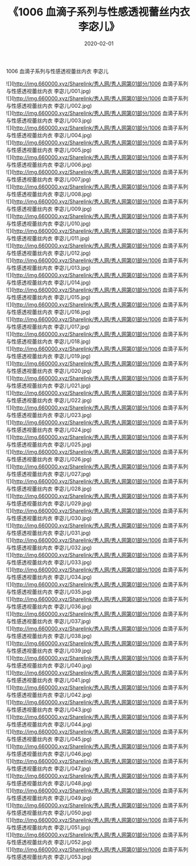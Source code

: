 ﻿---
layout: post
title:  《1006 血滴子系列与性感透视蕾丝内衣 李宓儿》
date:   2020-02-01
img: http://img.660000.xyz/Sharelink/秀人网/秀人网第01部分/1006 血滴子系列与性感透视蕾丝内衣 李宓儿/000.jpg
categories: [美女, 清纯, 唯美]
---

1006 血滴子系列与性感透视蕾丝内衣 李宓儿

  ![](http://img.660000.xyz/Sharelink/秀人网/秀人网第01部分/1006 血滴子系列与性感透视蕾丝内衣 李宓儿/001.jpg) <br> ![](http://img.660000.xyz/Sharelink/秀人网/秀人网第01部分/1006 血滴子系列与性感透视蕾丝内衣 李宓儿/002.jpg) <br> ![](http://img.660000.xyz/Sharelink/秀人网/秀人网第01部分/1006 血滴子系列与性感透视蕾丝内衣 李宓儿/003.jpg) <br> ![](http://img.660000.xyz/Sharelink/秀人网/秀人网第01部分/1006 血滴子系列与性感透视蕾丝内衣 李宓儿/004.jpg) <br> ![](http://img.660000.xyz/Sharelink/秀人网/秀人网第01部分/1006 血滴子系列与性感透视蕾丝内衣 李宓儿/005.jpg) <br> ![](http://img.660000.xyz/Sharelink/秀人网/秀人网第01部分/1006 血滴子系列与性感透视蕾丝内衣 李宓儿/006.jpg) <br> ![](http://img.660000.xyz/Sharelink/秀人网/秀人网第01部分/1006 血滴子系列与性感透视蕾丝内衣 李宓儿/007.jpg) <br> ![](http://img.660000.xyz/Sharelink/秀人网/秀人网第01部分/1006 血滴子系列与性感透视蕾丝内衣 李宓儿/008.jpg) <br> ![](http://img.660000.xyz/Sharelink/秀人网/秀人网第01部分/1006 血滴子系列与性感透视蕾丝内衣 李宓儿/009.jpg) <br> ![](http://img.660000.xyz/Sharelink/秀人网/秀人网第01部分/1006 血滴子系列与性感透视蕾丝内衣 李宓儿/010.jpg) <br> ![](http://img.660000.xyz/Sharelink/秀人网/秀人网第01部分/1006 血滴子系列与性感透视蕾丝内衣 李宓儿/011.jpg) <br> ![](http://img.660000.xyz/Sharelink/秀人网/秀人网第01部分/1006 血滴子系列与性感透视蕾丝内衣 李宓儿/012.jpg) <br> ![](http://img.660000.xyz/Sharelink/秀人网/秀人网第01部分/1006 血滴子系列与性感透视蕾丝内衣 李宓儿/013.jpg) <br> ![](http://img.660000.xyz/Sharelink/秀人网/秀人网第01部分/1006 血滴子系列与性感透视蕾丝内衣 李宓儿/014.jpg) <br> ![](http://img.660000.xyz/Sharelink/秀人网/秀人网第01部分/1006 血滴子系列与性感透视蕾丝内衣 李宓儿/015.jpg) <br> ![](http://img.660000.xyz/Sharelink/秀人网/秀人网第01部分/1006 血滴子系列与性感透视蕾丝内衣 李宓儿/016.jpg) <br> ![](http://img.660000.xyz/Sharelink/秀人网/秀人网第01部分/1006 血滴子系列与性感透视蕾丝内衣 李宓儿/017.jpg) <br> ![](http://img.660000.xyz/Sharelink/秀人网/秀人网第01部分/1006 血滴子系列与性感透视蕾丝内衣 李宓儿/018.jpg) <br> ![](http://img.660000.xyz/Sharelink/秀人网/秀人网第01部分/1006 血滴子系列与性感透视蕾丝内衣 李宓儿/019.jpg) <br> ![](http://img.660000.xyz/Sharelink/秀人网/秀人网第01部分/1006 血滴子系列与性感透视蕾丝内衣 李宓儿/020.jpg) <br> ![](http://img.660000.xyz/Sharelink/秀人网/秀人网第01部分/1006 血滴子系列与性感透视蕾丝内衣 李宓儿/021.jpg) <br> ![](http://img.660000.xyz/Sharelink/秀人网/秀人网第01部分/1006 血滴子系列与性感透视蕾丝内衣 李宓儿/022.jpg) <br> ![](http://img.660000.xyz/Sharelink/秀人网/秀人网第01部分/1006 血滴子系列与性感透视蕾丝内衣 李宓儿/023.jpg) <br> ![](http://img.660000.xyz/Sharelink/秀人网/秀人网第01部分/1006 血滴子系列与性感透视蕾丝内衣 李宓儿/024.jpg) <br> ![](http://img.660000.xyz/Sharelink/秀人网/秀人网第01部分/1006 血滴子系列与性感透视蕾丝内衣 李宓儿/025.jpg) <br> ![](http://img.660000.xyz/Sharelink/秀人网/秀人网第01部分/1006 血滴子系列与性感透视蕾丝内衣 李宓儿/026.jpg) <br> ![](http://img.660000.xyz/Sharelink/秀人网/秀人网第01部分/1006 血滴子系列与性感透视蕾丝内衣 李宓儿/027.jpg) <br> ![](http://img.660000.xyz/Sharelink/秀人网/秀人网第01部分/1006 血滴子系列与性感透视蕾丝内衣 李宓儿/028.jpg) <br> ![](http://img.660000.xyz/Sharelink/秀人网/秀人网第01部分/1006 血滴子系列与性感透视蕾丝内衣 李宓儿/029.jpg) <br> ![](http://img.660000.xyz/Sharelink/秀人网/秀人网第01部分/1006 血滴子系列与性感透视蕾丝内衣 李宓儿/030.jpg) <br> ![](http://img.660000.xyz/Sharelink/秀人网/秀人网第01部分/1006 血滴子系列与性感透视蕾丝内衣 李宓儿/031.jpg) <br> ![](http://img.660000.xyz/Sharelink/秀人网/秀人网第01部分/1006 血滴子系列与性感透视蕾丝内衣 李宓儿/032.jpg) <br> ![](http://img.660000.xyz/Sharelink/秀人网/秀人网第01部分/1006 血滴子系列与性感透视蕾丝内衣 李宓儿/033.jpg) <br> ![](http://img.660000.xyz/Sharelink/秀人网/秀人网第01部分/1006 血滴子系列与性感透视蕾丝内衣 李宓儿/034.jpg) <br> ![](http://img.660000.xyz/Sharelink/秀人网/秀人网第01部分/1006 血滴子系列与性感透视蕾丝内衣 李宓儿/035.jpg) <br> ![](http://img.660000.xyz/Sharelink/秀人网/秀人网第01部分/1006 血滴子系列与性感透视蕾丝内衣 李宓儿/036.jpg) <br> ![](http://img.660000.xyz/Sharelink/秀人网/秀人网第01部分/1006 血滴子系列与性感透视蕾丝内衣 李宓儿/037.jpg) <br> ![](http://img.660000.xyz/Sharelink/秀人网/秀人网第01部分/1006 血滴子系列与性感透视蕾丝内衣 李宓儿/038.jpg) <br> ![](http://img.660000.xyz/Sharelink/秀人网/秀人网第01部分/1006 血滴子系列与性感透视蕾丝内衣 李宓儿/039.jpg) <br> ![](http://img.660000.xyz/Sharelink/秀人网/秀人网第01部分/1006 血滴子系列与性感透视蕾丝内衣 李宓儿/040.jpg) <br> ![](http://img.660000.xyz/Sharelink/秀人网/秀人网第01部分/1006 血滴子系列与性感透视蕾丝内衣 李宓儿/041.jpg) <br> ![](http://img.660000.xyz/Sharelink/秀人网/秀人网第01部分/1006 血滴子系列与性感透视蕾丝内衣 李宓儿/042.jpg) <br> ![](http://img.660000.xyz/Sharelink/秀人网/秀人网第01部分/1006 血滴子系列与性感透视蕾丝内衣 李宓儿/043.jpg) <br> ![](http://img.660000.xyz/Sharelink/秀人网/秀人网第01部分/1006 血滴子系列与性感透视蕾丝内衣 李宓儿/044.jpg) <br> ![](http://img.660000.xyz/Sharelink/秀人网/秀人网第01部分/1006 血滴子系列与性感透视蕾丝内衣 李宓儿/045.jpg) <br> ![](http://img.660000.xyz/Sharelink/秀人网/秀人网第01部分/1006 血滴子系列与性感透视蕾丝内衣 李宓儿/046.jpg) <br> ![](http://img.660000.xyz/Sharelink/秀人网/秀人网第01部分/1006 血滴子系列与性感透视蕾丝内衣 李宓儿/047.jpg) <br> ![](http://img.660000.xyz/Sharelink/秀人网/秀人网第01部分/1006 血滴子系列与性感透视蕾丝内衣 李宓儿/048.jpg) <br> ![](http://img.660000.xyz/Sharelink/秀人网/秀人网第01部分/1006 血滴子系列与性感透视蕾丝内衣 李宓儿/049.jpg) <br> ![](http://img.660000.xyz/Sharelink/秀人网/秀人网第01部分/1006 血滴子系列与性感透视蕾丝内衣 李宓儿/050.jpg) <br> ![](http://img.660000.xyz/Sharelink/秀人网/秀人网第01部分/1006 血滴子系列与性感透视蕾丝内衣 李宓儿/051.jpg) <br> ![](http://img.660000.xyz/Sharelink/秀人网/秀人网第01部分/1006 血滴子系列与性感透视蕾丝内衣 李宓儿/052.jpg) <br> ![](http://img.660000.xyz/Sharelink/秀人网/秀人网第01部分/1006 血滴子系列与性感透视蕾丝内衣 李宓儿/053.jpg) <br>